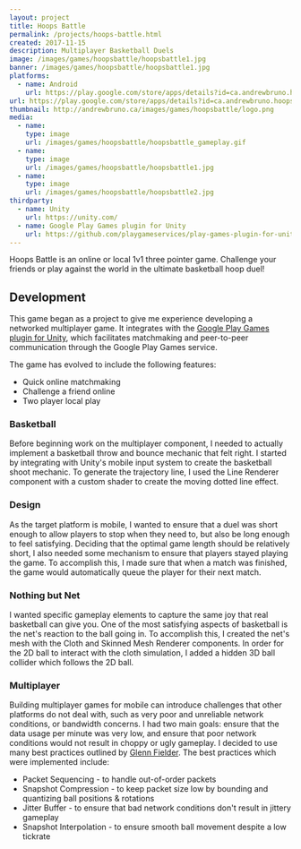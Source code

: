 ```yaml
---
layout: project
title: Hoops Battle
permalink: /projects/hoops-battle.html
created: 2017-11-15
description: Multiplayer Basketball Duels
image: /images/games/hoopsbattle/hoopsbattle1.jpg
banner: /images/games/hoopsbattle/hoopsbattle1.jpg
platforms:
  - name: Android
    url: https://play.google.com/store/apps/details?id=ca.andrewbruno.hoopsbattle
url: https://play.google.com/store/apps/details?id=ca.andrewbruno.hoopsbattle
thumbnail: http://andrewbruno.ca/images/games/hoopsbattle/logo.png
media:
  - name:
    type: image
    url: /images/games/hoopsbattle/hoopsbattle_gameplay.gif
  - name: 
    type: image
    url: /images/games/hoopsbattle/hoopsbattle1.jpg
  - name: 
    type: image
    url: /images/games/hoopsbattle/hoopsbattle2.jpg
thirdparty:
  - name: Unity
    url: https://unity.com/
  - name: Google Play Games plugin for Unity
    url: https://github.com/playgameservices/play-games-plugin-for-unity
---
```


Hoops Battle is an online or local 1v1 three pointer game. Challenge your friends or play against the world in the ultimate basketball hoop duel!

## Development ##

This game began as a project to give me experience developing a networked multiplayer game. It integrates with the [Google Play Games plugin for Unity](https://github.com/playgameservices/play-games-plugin-for-unity), which facilitates matchmaking and peer-to-peer communication through the Google Play Games service.

The game has evolved to include the following features:
- Quick online matchmaking
- Challenge a friend online
- Two player local play

### Basketball ###

Before beginning work on the multiplayer component, I needed to actually implement a basketball throw and bounce mechanic that felt right. I started by integrating with Unity's mobile input system to create the basketball shoot mechanic. To generate the trajectory line, I used the Line Renderer component with a custom shader to create the moving dotted line effect.

### Design ###

As the target platform is mobile, I wanted to ensure that a duel was short enough to allow players to stop when they need to, but also be long enough to feel satisfying. Deciding that the optimal game length should be relatively short, I also needed some mechanism to ensure that players stayed playing the game. To accomplish this, I made sure that when a match was finished, the game would automatically queue the player for their next match.

### Nothing but Net ###

I wanted specific gameplay elements to capture the same joy that real basketball can give you. One of the most satisfying aspects of basketball is the net's reaction to the ball going in. To accomplish this, I created the net's mesh with the Cloth and Skinned Mesh Renderer components. In order for the 2D ball to interact with the cloth simulation, I added a hidden 3D ball collider which follows the 2D ball.

### Multiplayer ###

Building multiplayer games for mobile can introduce challenges that other platforms do not deal with, such as very poor and unreliable network conditions, or bandwidth concerns. I had two main goals: ensure that the data usage per minute was very low, and ensure that poor network conditions would not result in choppy or ugly gameplay. I decided to use many best practices outlined by [Glenn Fielder](https://gafferongames.com). The best practices which were implemented include:
- Packet Sequencing - to handle out-of-order packets
- Snapshot Compression - to keep packet size low by bounding and quantizing ball positions & rotations
- Jitter Buffer - to ensure that bad network conditions don't result in jittery gameplay
- Snapshot Interpolation - to ensure smooth ball movement despite a low tickrate